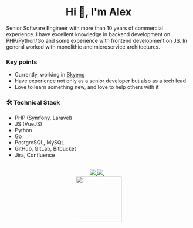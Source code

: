 <h1 align="center">Hi 👋, I'm Alex</h1>
Senior Software Engineer with more than 10 years of commercial experience. I have excellent knowledge in backend development on PHP/Python/Go and some experience with frontend development on JS. In general worked with monolithic and microservice architectures.

### Key points
- Currently, working in [Skyeng](https://www.linkedin.com/company/skyeng/)
- Have experience not only as a senior developer but also as a tech lead
- Love to learn something new, and love to help others with it

### 🛠 Technical Stack
- PHP (Symfony, Laravel)
- JS (VueJS)
- Python
- Go
- PostgreSQL, MySQL
- GitHub, GitLab, Bitbucket
- Jira, Confluence

<br>
<div align="center">
   <a href="https://t.me/melihovv" target="_blank">
    <img src="https://img.shields.io/badge/Telegram-2CA5E0?style=for-the-badge&logo=telegram&logoColor=white"/>        
  </a>
  <a href="https://www.linkedin.com/in/alexander-melihov-714415a4/" target="_blank">
    <img src="https://img.shields.io/badge/linkedin-%230077B5.svg?&style=for-the-badge&logo=linkedin&logoColor=white"/>
  </a>&nbsp;&nbsp;
</div>
<div align="center">
    <a href="https://github.com/melihovv/github-profile-views-counter">
        <img width="125px" src="https://komarev.com/ghpvc/?username=melihovv&color=6666cc">
    </a>
</div>
